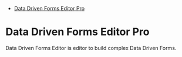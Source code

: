 - [Data Driven Forms Editor Pro](#data-driven-forms-editor-pro)

# Data Driven Forms Editor Pro

Data Driven Forms Editor is editor to build complex Data Driven Forms.